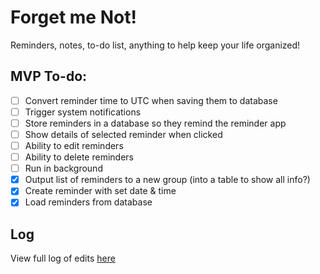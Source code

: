 # Forget me Not!
Reminders, notes, to-do list, anything to help keep your life organized!

## MVP To-do:
- [ ] Convert reminder time to UTC when saving them to database
- [ ] Trigger system notifications
- [ ] Store reminders in a database so they remind the reminder app
- [ ] Show details of selected reminder when clicked
- [ ] Ability to edit reminders
- [ ] Ability to delete reminders
- [ ] Run in background
- [x] Output list of reminders to a new group (into a table to show all info?)
- [x] Create reminder with set date & time
- [x] Load reminders from database

## Log
View full log of edits [here](Log.md)